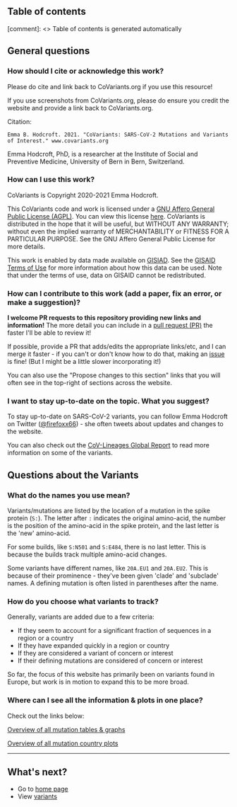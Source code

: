 ## Table of contents

[comment]: <> Table of contents is generated automatically

## General questions

### How should I cite or acknowledge this work?

Please do cite and link back to CoVariants.org if you use this resource! 

If you use screenshots from CoVariants.org, please do ensure you credit the website and provide a link back to CoVariants.org.

Citation:

```
Emma B. Hodcroft. 2021. "CoVariants: SARS-CoV-2 Mutations and Variants of Interest." www.covariants.org
```

Emma Hodcroft, PhD, is a researcher at the Institute of Social and Preventive Medicine, University of Bern in Bern, Switzerland.

<!-- TODO:

- add citation
- add linking info
- add social media sharing info and links -->

### How can I use this work?

CoVariants is Copyright 2020-2021 Emma Hodcroft.

This CoVariants code and work is licensed under a [GNU Affero General Public License (AGPL)](https://www.gnu.org/licenses/agpl-3.0.en.html). You can view this license [here](https://github.com/hodcroftlab/covariants/blob/master/LICENSE.md). CoVariants is distributed in the hope that it will be useful, but WITHOUT ANY WARRANTY; without even the implied warranty of MERCHANTABILITY or FITNESS FOR A PARTICULAR PURPOSE. See the GNU Affero General Public License for more details.

This work is enabled by data made available on [GISIAD](https://www.gisaid.org/). See the [GISAID Terms of Use](https://www.gisaid.org/registration/terms-of-use/) for more information about how this data can be used. Note that under the terms of use, data on GISAID cannot be redistributed.

### How can I contribute to this work (add a paper, fix an error, or make a suggestion)?

**I welcome PR requests to this repository providing new links and information!** The more detail you can include in a [pull request (PR)](https://github.com/hodcroftlab/covariants/pulls) the faster I'll be able to review it!

If possible, provide a PR that adds/edits the appropriate links/etc, and I can merge it faster - if you can't or don't know how to do that, making an [issue](https://github.com/hodcroftlab/covariants/issues) is fine! (But I might be a little slower incorporating it!)

You can also use the "Propose changes to this section" links that you will often see in the top-right of sections across the website.

<!-- TODO:

- TODO: Add link to discussion and twitter.

- TODO: Add link to issues and pull requests.

- TODO: Add content contributors guide. Where, how, what. How to add new content and data.

- TODO: Add software developers guide. -->


### I want to stay up-to-date on the topic. What you suggest?

To stay up-to-date on SARS-CoV-2 variants, you can follow Emma Hodcroft on Twitter ([@firefoxx66](https://twitter.com/firefoxx66)) - she often tweets about updates and changes to the website.

You can also check out the [CoV-Lineages Global Report](https://cov-lineages.org/global_report.html) to read more information on some of the variants.


## Questions about the Variants

### What do the names you use mean?

Variants/mutations are listed by the location of a mutation in the spike protein (`S:`). The letter after `:` indicates the original amino-acid, the number is the position of the amino-acid in the spike protein, and the last letter is the 'new' amino-acid.

For some builds, like `S:N501` and `S:E484`, there is no last letter. This is because the builds track multiple amino-acid changes.

Some variants have different names, like `20A.EU1` and `20A.EU2`. This is because of their prominence - they've been given 'clade' and 'subclade' names. A defining mutation is often listed in parentheses after the name.

### How do you choose what variants to track?

Generally, variants are added due to a few criteria:
- If they seem to account for a significant fraction of sequences in a region or a country
- If they have expanded quickly in a region or country
- If they are considered a variant of concern or interest
- If their defining mutations are considered of concern or interest

So far, the focus of this website has primarily been on variants found in Europe, but work is in motion to expand this to be more broad.

### Where can I see all the information & plots in one place?

Check out the links below:

[Overview of all mutation tables & graphs](table_overview.md)

[Overview of all mutation country plots](country_overview.md)

---

## What's next?

- Go to [home page](/)
- View [variants](/variants)
